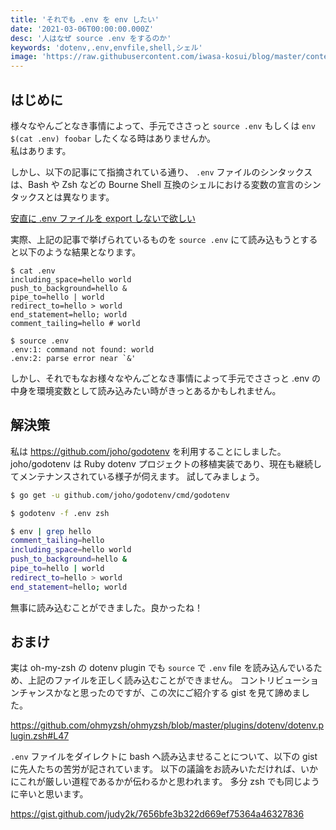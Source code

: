 ```yaml
---
title: 'それでも .env を env したい'
date: '2021-03-06T00:00:00.000Z'
desc: '人はなぜ source .env をするのか'
keywords: 'dotenv,.env,envfile,shell,シェル'
image: 'https://raw.githubusercontent.com/iwasa-kosui/blog/master/content/blog/2021/03/06/ogp.png'
---
```


## はじめに

様々なやんごとなき事情によって、手元でささっと `source .env` もしくは `env $(cat .env) foobar` したくなる時はありませんか。  
私はあります。

しかし、以下の記事にて指摘されている通り、 `.env` ファイルのシンタックスは、Bash や Zsh などの Bourne Shell 互換のシェルにおける変数の宣言のシンタックスとは異なります。

[安直に .env ファイルを export しないで欲しい](https://zenn.dev/red_fat_daruma/articles/7f0ebe9c4d5659)

実際、上記の記事で挙げられているものを `source .env` にて読み込もうとすると以下のような結果となります。

```
$ cat .env
including_space=hello world
push_to_background=hello &
pipe_to=hello | world
redirect_to=hello > world
end_statement=hello; world
comment_tailing=hello # world

$ source .env
.env:1: command not found: world
.env:2: parse error near `&'
```

しかし、それでもなお様々なやんごとなき事情によって手元でささっと .env の中身を環境変数として読み込みたい時がきっとあるかもしれません。

## 解決策

私は https://github.com/joho/godotenv を利用することにしました。
joho/godotenv は Ruby dotenv プロジェクトの移植実装であり、現在も継続してメンテナンスされている様子が伺えます。
試してみましょう。

```zsh
$ go get -u github.com/joho/godotenv/cmd/godotenv

$ godotenv -f .env zsh

$ env | grep hello
comment_tailing=hello
including_space=hello world
push_to_background=hello &
pipe_to=hello | world
redirect_to=hello > world
end_statement=hello; world
```

無事に読み込むことができました。良かったね！

## おまけ

実は oh-my-zsh の dotenv plugin でも `source` で `.env` file を読み込んでいるため、上記のファイルを正しく読み込むことができません。
コントリビューションチャンスかなと思ったのですが、この次にご紹介する gist を見て諦めました。

https://github.com/ohmyzsh/ohmyzsh/blob/master/plugins/dotenv/dotenv.plugin.zsh#L47

`.env` ファイルをダイレクトに bash へ読み込ませることについて、以下の gist に先人たちの苦労が記されています。
以下の議論をお読みいただければ、いかにこれが厳しい道程であるかが伝わるかと思われます。
多分 zsh でも同じように辛いと思います。

https://gist.github.com/judy2k/7656bfe3b322d669ef75364a46327836

